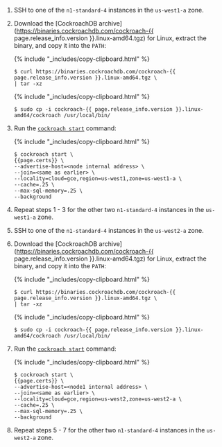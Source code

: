 1. SSH to one of the `n1-standard-4` instances in the `us-west1-a` zone.

2. Download the [CockroachDB archive](https://binaries.cockroachdb.com/cockroach-{{ page.release_info.version }}.linux-amd64.tgz) for Linux, extract the binary, and copy it into the `PATH`:

    {% include "_includes/copy-clipboard.html" %}
    ~~~ shell
    $ curl https://binaries.cockroachdb.com/cockroach-{{ page.release_info.version }}.linux-amd64.tgz \
    | tar -xz
    ~~~

    {% include "_includes/copy-clipboard.html" %}
    ~~~ shell
    $ sudo cp -i cockroach-{{ page.release_info.version }}.linux-amd64/cockroach /usr/local/bin/
    ~~~

3. Run the [`cockroach start`](start-a-node.html) command:

    {% include "_includes/copy-clipboard.html" %}
    ~~~ shell
    $ cockroach start \
    {{page.certs}} \
    --advertise-host=<node internal address> \
    --join=<same as earlier> \
    --locality=cloud=gce,region=us-west1,zone=us-west1-a \
    --cache=.25 \
    --max-sql-memory=.25 \
    --background
    ~~~

4. Repeat steps 1 - 3 for the other two `n1-standard-4` instances in the `us-west1-a` zone.

5. SSH to one of the `n1-standard-4` instances in the `us-west2-a` zone.

6. Download the [CockroachDB archive](https://binaries.cockroachdb.com/cockroach-{{ page.release_info.version }}.linux-amd64.tgz) for Linux, extract the binary, and copy it into the `PATH`:

    {% include "_includes/copy-clipboard.html" %}
    ~~~ shell
    $ curl https://binaries.cockroachdb.com/cockroach-{{ page.release_info.version }}.linux-amd64.tgz \
    | tar -xz
    ~~~

    {% include "_includes/copy-clipboard.html" %}
    ~~~ shell
    $ sudo cp -i cockroach-{{ page.release_info.version }}.linux-amd64/cockroach /usr/local/bin/
    ~~~

7. Run the [`cockroach start`](start-a-node.html) command:

    {% include "_includes/copy-clipboard.html" %}
    ~~~ shell
    $ cockroach start \
    {{page.certs}} \
    --advertise-host=<node1 internal address> \
    --join=<same as earlier> \
    --locality=cloud=gce,region=us-west2,zone=us-west2-a \
    --cache=.25 \
    --max-sql-memory=.25 \
    --background
    ~~~

8. Repeat steps 5 - 7 for the other two `n1-standard-4` instances in the `us-west2-a` zone.
